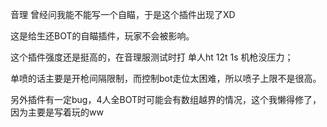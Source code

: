 音理 曾经问我能不能写一个自瞄，于是这个插件出现了XD

这是给生还BOT的自瞄插件，玩家不会被影响。

这个插件强度还是挺高的，在音理服测试时打 单人ht 12t 1s 机枪没压力；

单喷的话主要是开枪间隔限制，而控制bot走位太困难，所以喷子上限不是很高。

另外插件有一定bug，4人全BOT时可能会有数组越界的情况，这个我懒得修了，因为主要是写着玩的ww